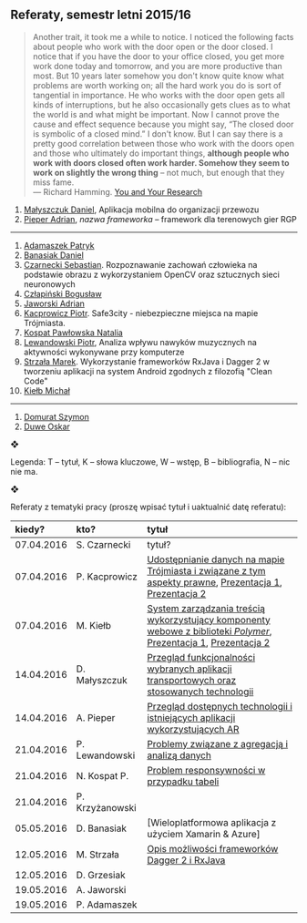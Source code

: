 ## Referaty, semestr letni 2015/16

> Another trait, it took me a while to notice. I noticed the following
> facts about people who work with the door open or the door closed. I
> notice that if you have the door to your office closed, you get more
> work done today and tomorrow, and you are more productive than
> most. But 10 years later somehow you don't know quite know what
> problems are worth working on; all the hard work you do is sort of
> tangential in importance. He who works with the door open gets all
> kinds of interruptions, but he also occasionally gets clues as to what
> the world is and what might be important. Now I cannot prove the cause
> and effect sequence because you might say, “The closed door is
> symbolic of a closed mind.” I don't know. But I can say there is a
> pretty good correlation between those who work with the doors open and
> those who ultimately do important things, **although people who work
> with doors closed often work harder. Somehow they seem to work on
> slightly the wrong thing** – not much, but enough that they miss fame.<br>
> — Richard Hamming. [You and Your Research](http://www.cs.virginia.edu/~robins/YouAndYourResearch.html)

1. [Małyszczuk Daniel](https://github.com/malyszdan/mgr),
  Aplikacja mobilna do organizacji przewozu
1. [Pieper Adrian](https://github.com/Gergoybey/pracaMagisterska),
  _nazwa frameworka_ – framework dla terenowych gier RGP

----

1. [Adamaszek Patryk](https://github.com/padamaszek/seminarium-magisterskie)
1. [Banasiak Daniel](https://github.com/DanBanasiak/Xamarin)
1. [Czarnecki Sebastian](https://github.com/sebcza/haris-eye). Rozpoznawanie zachowań człowieka na podstawie obrazu z wykorzystaniem OpenCV oraz sztucznych sieci neuronowych
1. [Człapiński Bogusław](https://bitbucket.org/bczlapinski/seminarium-magisterskie)
1. [Jaworski Adrian](https://github.com/emikser/magisterska)
1. [Kacprowicz Piotr](https://github.com/Undauted/mgr). Safe3city - niebezpieczne miejsca na mapie Trójmiasta.
1. [Kospat Pawłowska Natalia](https://bitbucket.org/nkopa/seminarium_responsywnetabele)
1. [Lewandowski Piotr](https://github.com/piotrl/master-thesis), Analiza wpływu nawyków muzycznych na aktywności wykonywane przy komputerze
1. [Strzała Marek](https://github.com/MarekAG/mgr). Wykorzystanie frameworków RxJava i Dagger 2 w tworzeniu aplikacji na system Android zgodnych z filozofią "Clean Code"
1. [Kiełb Michał](https://github.com/mkielb/masters-thesis)

----

1. [Domurat Szymon](https://github.com/sdomurat/mgr)
1. [Duwe Oskar](https://github.com/Linuksiarz/OmniDaemon)

<!-- urlop dziekański
1. Grzesiak Daniel, 17.03 N
1. Krzyżanowski Piotr, 17.03 N
-->

❖

Legenda: T – tytuł, K – słowa kluczowe, W – wstęp, B – bibliografia, N – nic nie ma.

❖

Referaty z tematyki pracy (proszę wpisać tytuł i uaktualnić datę referatu):

| kiedy?     | kto?            | tytuł |
| :--------- | :-------------- | :---- |
| 07.04.2016 | S. Czarnecki    | tytuł? |
| 07.04.2016 | P. Kacprowicz   | [Udostępnianie danych na mapie Trójmiasta i związane z tym aspekty prawne](https://github.com/Undauted/mgr), [Prezentacja 1](http://slides.com/undauted/deck/fullscreen), [Prezentacja 2](http://slides.com/undauted/deck-1/fullscreen) |
| 07.04.2016 | M. Kiełb        | [System zarządzania treścią wykorzystujący komponenty webowe z biblioteki *Polymer*](https://github.com/mkielb/masters-thesis), [Prezentacja 1](https://github.com/mkielb/masters-thesis/blob/master/Prezentacja%201%20-%207.04.2016.pdf), [Prezentacja 2](https://github.com/mkielb/masters-thesis/blob/master/Prezentacja%202%20-%205.05.2016.pdf) |
| 14.04.2016 | D. Małyszczuk   | [Przegląd funkcjonalności wybranych aplikacji transportowych oraz stosowanych technologii](https://github.com/malyszdan/mgr/blob/master/prezentacja/aplikacjaTransportowa.odp) |
| 14.04.2016 | A. Pieper       | [Przegląd dostępnych technologii i istniejących aplikacji wykorzystujących AR](https://github.com/Gergoybey/pracaMagisterska/blob/master/Framework%20dla%20terenowych%20gier%20RPG.pptx) |
| 21.04.2016 | P. Lewandowski  | [Problemy związane z agregacją i analizą danych](https://slides.com/piotrl/data-centric-problems/) |
| 21.04.2016 | N. Kospat P.    | [Problem responsywności w przypadku tabeli](https://bitbucket.org/nkopa/seminarium_responsywnetabele/src/104f8b6b74128878632997e4008d05b1f25ae63f/seminarium_referat_I.pdf) |
| 21.04.2016 | P. Krzyżanowski |        |
| 05.05.2016 | D. Banasiak     | [Wieloplatformowa aplikacja z użyciem Xamarin & Azure]       |
| 12.05.2016 | M. Strzała      | [Opis możliwości frameworków Dagger 2 i RxJava](https://docs.google.com/presentation/d/1muewgLxBm3BDfbFZe6zWTn3dyZ91Z_subKXTkdltDE4/edit?usp=sharing) |
| 12.05.2016 | D. Grzesiak     |        |
| 19.05.2016 | A. Jaworski     |        |
| 19.05.2016 | P. Adamaszek    |        |
